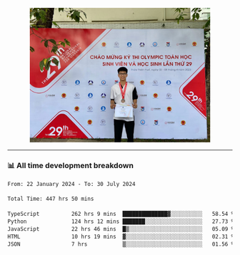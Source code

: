 <p align="center"><img src="asset/header.jpg" width="80%"/></p>

---
<!-- 
<details>
  <summary>📃 My Resume</summary>

### Education

- 📖 **Information Technology**\
📆 10/2021 - present\
📍 **Thang Long University** - Hoang Mai, Hanoi, Vietnam -->

<!-- ### Experience
- 👨‍💻 **Full Stack Web Intern**\
📆 09/2022 - 12/2023\
📍 **TECH 5S** -  Luu Huu Phuong, Phuong My Dinh I, Nam Tu Liem, Hanoi.


- 👨‍💻 **Full Stack Web Fresher**\
📆 1/2022 - 05/2023\
📍 **TECH 5S** -  Luu Huu Phuong, Phuong My Dinh I, Nam Tu Liem, Hanoi.

- 👨‍💻 **Frontend Web Fresher**\
📆 11/2023 - present\
📍 **White Neuron** -  Mau Luong, Ha Dong, Hanoi, Vietnam
</details> -->

### 📊 All time development breakdown

<!--START_SECTION:waka-->

```txt
From: 22 January 2024 - To: 30 July 2024

Total Time: 447 hrs 50 mins

TypeScript          262 hrs 9 mins  ██████████████▓░░░░░░░░░░   58.54 %
Python              124 hrs 12 mins ███████░░░░░░░░░░░░░░░░░░   27.73 %
JavaScript          22 hrs 46 mins  █▒░░░░░░░░░░░░░░░░░░░░░░░   05.09 %
HTML                10 hrs 19 mins  ▓░░░░░░░░░░░░░░░░░░░░░░░░   02.31 %
JSON                7 hrs           ▒░░░░░░░░░░░░░░░░░░░░░░░░   01.56 %
```

<!--END_SECTION:waka-->
